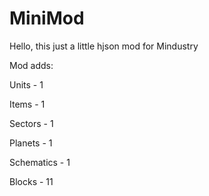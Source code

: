 # MiniMod
Hello, this just a little hjson mod for
Mindustry

Mod adds: 

Units - 1

Items - 1

Sectors - 1

Planets - 1

Schematics - 1

Blocks - 11
